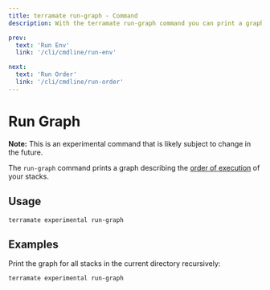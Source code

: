 ```yaml
---
title: terramate run-graph - Command
description: With the terramate run-graph command you can print a graph describing the order of execution of your stacks.

prev:
  text: 'Run Env'
  link: '/cli/cmdline/run-env'

next:
  text: 'Run Order'
  link: '/cli/cmdline/run-order'
---
```


# Run Graph

**Note:** This is an experimental command that is likely subject to change in the future.

The `run-graph` command prints a graph describing the [order of execution](../orchestration/index.md) of your stacks.

## Usage

`terramate experimental run-graph`

## Examples

Print the graph for all stacks in the current directory recursively: 

```bash
terramate experimental run-graph
```
